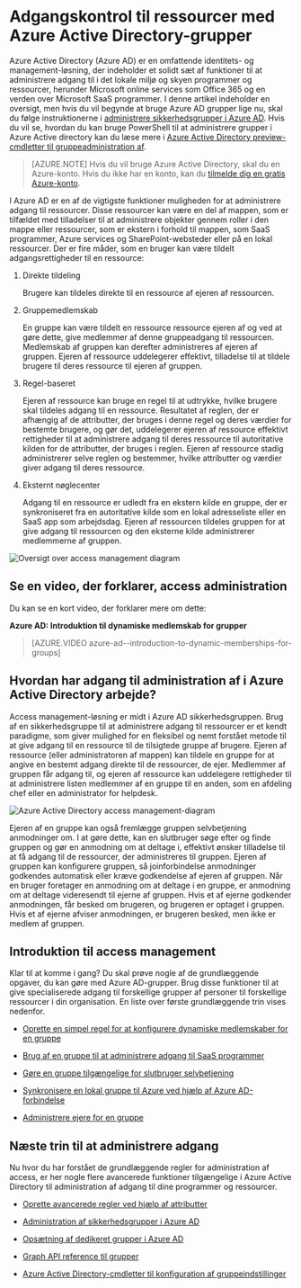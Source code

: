 <properties
    pageTitle="Adgangskontrol til ressourcer med Azure Active Directory-grupper | Microsoft Azure"
    description="Hvordan du kan bruge grupper i Azure Active Directory til at administrere brugeradgang til i det lokale miljø og skyen programmer og ressourcer."
    services="active-directory"
    documentationCenter=""
    authors="curtand"
    manager="femila"
    editor=""
/>

<tags
    ms.service="active-directory"
    ms.workload="identity"
    ms.tgt_pltfrm="na"
    ms.devlang="na"
    ms.topic="article"
    ms.date="08/10/2016"
    ms.author="curtand"/>


# <a name="managing-access-to-resources-with-azure-active-directory-groups"></a>Adgangskontrol til ressourcer med Azure Active Directory-grupper

Azure Active Directory (Azure AD) er en omfattende identitets- og management-løsning, der indeholder et solidt sæt af funktioner til at administrere adgang til i det lokale miljø og skyen programmer og ressourcer, herunder Microsoft online services som Office 365 og en verden over Microsoft SaaS programmer. I denne artikel indeholder en oversigt, men hvis du vil begynde at bruge Azure AD grupper lige nu, skal du følge instruktionerne i [administrere sikkerhedsgrupper i Azure AD](active-directory-accessmanagement-manage-groups.md). Hvis du vil se, hvordan du kan bruge PowerShell til at administrere grupper i Azure Active directory kan du læse mere i [Azure Active Directory preview-cmdletter til gruppeadministration af](active-directory-accessmanagement-groups-settings-v2-cmdlets.md).


> [AZURE.NOTE] Hvis du vil bruge Azure Active Directory, skal du en Azure-konto. Hvis du ikke har en konto, kan du [tilmelde dig en gratis Azure-konto](https://azure.microsoft.com/pricing/free-trial/).


I Azure AD er en af de vigtigste funktioner muligheden for at administrere adgang til ressourcer. Disse ressourcer kan være en del af mappen, som er tilfældet med tilladelser til at administrere objekter gennem roller i den mappe eller ressourcer, som er ekstern i forhold til mappen, som SaaS programmer, Azure services og SharePoint-websteder eller på en lokal ressourcer. Der er fire måder, som en bruger kan være tildelt adgangsrettigheder til en ressource:


1. Direkte tildeling

    Brugere kan tildeles direkte til en ressource af ejeren af ressourcen.

2. Gruppemedlemskab

    En gruppe kan være tildelt en ressource ressource ejeren af og ved at gøre dette, give medlemmer af denne gruppeadgang til ressourcen. Medlemskab af gruppen kan derefter administreres af ejeren af gruppen. Ejeren af ressource uddelegerer effektivt, tilladelse til at tildele brugere til deres ressource til ejeren af gruppen.

3. Regel-baseret

    Ejeren af ressource kan bruge en regel til at udtrykke, hvilke brugere skal tildeles adgang til en ressource. Resultatet af reglen, der er afhængig af de attributter, der bruges i denne regel og deres værdier for bestemte brugere, og gør det, uddelegerer ejeren af ressource effektivt rettigheder til at administrere adgang til deres ressource til autoritative kilden for de attributter, der bruges i reglen. Ejeren af ressource stadig administrerer selve reglen og bestemmer, hvilke attributter og værdier giver adgang til deres ressource.

4. Eksternt nøglecenter

    Adgang til en ressource er udledt fra en ekstern kilde en gruppe, der er synkroniseret fra en autoritative kilde som en lokal adresseliste eller en SaaS app som arbejdsdag. Ejeren af ressourcen tildeles gruppen for at give adgang til ressourcen og den eksterne kilde administrerer medlemmerne af gruppen.

  ![Oversigt over access management diagram](./media/active-directory-access-management-groups/access-management-overview.png)


## <a name="watch-a-video-that-explains-access-management"></a>Se en video, der forklarer, access administration

Du kan se en kort video, der forklarer mere om dette:

**Azure AD: Introduktion til dynamiske medlemskab for grupper**

> [AZURE.VIDEO azure-ad--introduction-to-dynamic-memberships-for-groups]

## <a name="how-does-access-management-in-azure-active-directory-work"></a>Hvordan har adgang til administration af i Azure Active Directory arbejde?
Access management-løsning er midt i Azure AD sikkerhedsgruppen. Brug af en sikkerhedsgruppe til at administrere adgang til ressourcer er et kendt paradigme, som giver mulighed for en fleksibel og nemt forstået metode til at give adgang til en ressource til de tilsigtede gruppe af brugere. Ejeren af ressource (eller administratoren af mappen) kan tildele en gruppe for at angive en bestemt adgang direkte til de ressourcer, de ejer. Medlemmer af gruppen får adgang til, og ejeren af ressource kan uddelegere rettigheder til at administrere listen medlemmer af en gruppe til en anden, som en afdeling chef eller en administrator for helpdesk.

![Azure Active Directory access management-diagram](./media/active-directory-access-management-groups/active-directory-access-management-works.png)

Ejeren af en gruppe kan også fremlægge gruppen selvbetjening anmodninger om. I at gøre dette, kan en slutbruger søge efter og finde gruppen og gør en anmodning om at deltage i, effektivt ønsker tilladelse til at få adgang til de ressourcer, der administreres til gruppen. Ejeren af gruppen kan konfigurere gruppen, så joinforbindelse anmodninger godkendes automatisk eller kræve godkendelse af ejeren af gruppen. Når en bruger foretager en anmodning om at deltage i en gruppe, er anmodning om at deltage videresendt til ejerne af gruppen. Hvis et af ejerne godkender anmodningen, får besked om brugeren, og brugeren er optaget i gruppen. Hvis et af ejerne afviser anmodningen, er brugeren besked, men ikke er medlem af gruppen.


## <a name="getting-started-with-access-management"></a>Introduktion til access management
Klar til at komme i gang? Du skal prøve nogle af de grundlæggende opgaver, du kan gøre med Azure AD-grupper. Brug disse funktioner til at give specialiserede adgang til forskellige grupper af personer til forskellige ressourcer i din organisation. En liste over første grundlæggende trin vises nedenfor.

* [Oprette en simpel regel for at konfigurere dynamiske medlemskaber for en gruppe](active-directory-accessmanagement-manage-groups.md#how-can-i-manage-the-membership-of-a-group-dynamically)

* [Brug af en gruppe til at administrere adgang til SaaS programmer](active-directory-accessmanagement-group-saasapps.md)

* [Gøre en gruppe tilgængelige for slutbruger selvbetjening](active-directory-accessmanagement-self-service-group-management.md)

* [Synkronisere en lokal gruppe til Azure ved hjælp af Azure AD-forbindelse](active-directory-aadconnect.md)

* [Administrere ejere for en gruppe](active-directory-accessmanagement-managing-group-owners.md)


## <a name="next-steps-for-access-management"></a>Næste trin til at administrere adgang
Nu hvor du har forstået de grundlæggende regler for administration af access, er her nogle flere avancerede funktioner tilgængelige i Azure Active Directory til administration af adgang til dine programmer og ressourcer.

* [Oprette avancerede regler ved hjælp af attributter](active-directory-accessmanagement-groups-with-advanced-rules.md)

* [Administration af sikkerhedsgrupper i Azure AD](active-directory-accessmanagement-manage-groups.md)

* [Opsætning af dedikeret grupper i Azure AD](active-directory-accessmanagement-dedicated-groups.md)

* [Graph API reference til grupper](https://msdn.microsoft.com/Library/Azure/Ad/Graph/api/groups-operations#GroupFunctions)

* [Azure Active Directory-cmdletter til konfiguration af gruppeindstillinger](active-directory-accessmanagement-groups-settings-cmdlets.md)
